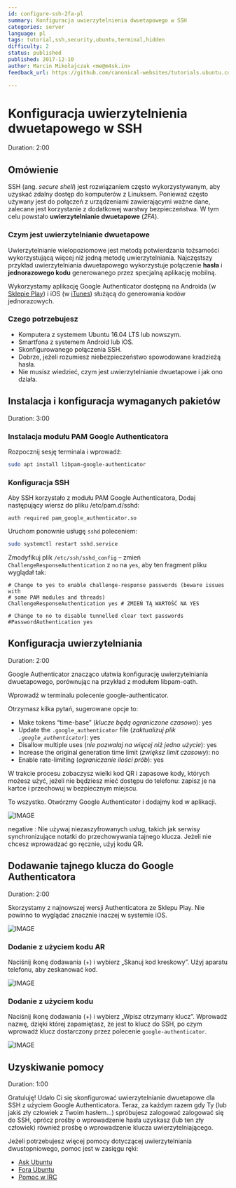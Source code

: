 ```yaml
---
id: configure-ssh-2fa-pl
summary: Konfiguracja uwierzytelnienia dwuetapowego w SSH
categories: server
language: pl
tags: tutorial,ssh,security,ubuntu,terminal,hidden
difficulty: 2
status: published
published: 2017-12-10
author: Marcin Mikołajczak <me@m4sk.in>
feedback_url: https://github.com/canonical-websites/tutorials.ubuntu.com/issues

---
```


# Konfiguracja uwierzytelnienia dwuetapowego w SSH
Duration: 2:00

## Omówienie

SSH (ang. *secure shell*) jest rozwiązaniem często wykorzystywanym, aby uzyskać zdalny dostęp do komputerów z Linuksem. Ponieważ często używany jest do połączeń z urządzeniami zawierającymi ważne dane, zalecane jest korzystanie z dodatkowej warstwy bezpieczeństwa. W tym celu powstało **uwierzytelnianie dwuetapowe** (*2FA*).

### Czym jest uwierzytelnianie dwuetapowe

Uwierzytelnianie wielopoziomowe jest metodą potwierdzania tożsamości wykorzystującą więcej niż jedną metodę uwierzytelniania. Najczęstszy przykład uwierzytelniania dwuetapowego wykorzystuje połączenie **hasła** i **jednorazowego kodu** generowanego przez specjalną aplikację mobilną.

Wykorzystamy aplikację Google Authenticator dostępną na Androida (w [Sklepie Play]) i iOS (w [iTunes]) służącą do generowania kodów jednorazowych.

### Czego potrzebujesz

  - Komputera z systemem Ubuntu 16.04 LTS lub nowszym.
  - Smartfona z systemem Android lub iOS.
  - Skonfigurowanego połączenia SSH.
  - Dobrze, jeżeli rozumiesz niebezpieczeństwo spowodowane kradzieżą hasła.
  - Nie musisz wiedzieć, czym jest uwierzytelnianie dwuetapowe i jak ono działa.


## Instalacja i konfiguracja wymaganych pakietów
Duration: 3:00

### Instalacja modułu PAM Google Authenticatora

Rozpocznij sesję terminala i wprowadź:

```bash
sudo apt install libpam-google-authenticator
```


### Konfiguracja SSH

Aby SSH korzystało z modułu PAM Google Authenticatora, Dodaj następujący wiersz do pliku /etc/pam.d/sshd:

```
auth required pam_google_authenticator.so
```

Uruchom ponownie usługę `sshd` poleceniem:

```bash
sudo systemctl restart sshd.service
```

Zmodyfikuj plik `/etc/ssh/sshd_config` – zmień `ChallengeResponseAuthentication` z `no` na `yes`, aby ten fragment pliku wyglądał tak:

```
# Change to yes to enable challenge-response passwords (beware issues with
# some PAM modules and threads)
ChallengeResponseAuthentication yes # ZMIEŃ TĄ WARTOŚĆ NA YES

# Change to no to disable tunnelled clear text passwords
#PasswordAuthentication yes
```


## Konfiguracja uwierzytelniania
Duration: 2:00

Google Authenticator znacząco ułatwia konfigurację uwierzytelniania dwuetapowego, porównując na przykład z modułem libpam-oath.

Wprowadź w terminalu polecenie google-authenticator.

Otrzymasz kilka pytań, sugerowane opcje to:

  - Make tokens “time-base” (*klucze będą ograniczone czasowo*): yes
  - Update the `.google_authenticator` file (*zaktualizuj plik `.google_authenticator`*): yes
  - Disallow multiple uses (*nie pozwalaj na więcej niż jedno użycie*): yes
  - Increase the original generation time limit (*zwiększ limit czasowy*): no
  - Enable rate-limiting (*ograniczanie ilości prób*): yes

W trakcie procesu zobaczysz wielki kod QR i zapasowe kody, których możesz użyć, jeżeli nie będziesz mieć dostępu do telefonu: zapisz je na kartce i przechowuj w bezpiecznym miejscu.

To wszystko. Otwórzmy Google Authenticator i dodajmy kod w aplikacji.


![IMAGE](./images/output.png)


negative
: Nie używaj niezaszyfrowanych usług, takich jak serwisy synchronizujące notatki do przechowywania tajnego klucza. Jeżeli nie chcesz wprowadzać go ręcznie, użyj kodu QR.

## Dodawanie tajnego klucza do Google Authenticatora
Duration: 2:00

Skorzystamy z najnowszej wersji Authenticatora ze Sklepu Play. Nie powinno to wyglądać znacznie inaczej w systemie iOS.

![IMAGE](./images/add-button.png)

### Dodanie z użyciem kodu AR

Naciśnij ikonę dodawania (+) i wybierz „Skanuj kod kreskowy”. Użyj aparatu telefonu, aby zeskanować kod.

![IMAGE](./images/add-options.png)

### Dodanie z użyciem kodu

Naciśnij ikonę dodawania (+) i wybierz „Wpisz otrzymany klucz”. Wprowadź nazwę, dzięki której zapamiętasz, że jest to klucz do SSH, po czym wprowadź klucz dostarczony przez polecenie `google-authenticator`.

![IMAGE](./images/example-code.png)


## Uzyskiwanie pomocy
Duration: 1:00

Gratuluję! Udało Ci się skonfigurować uwierzytelnianie dwuetapowe dla SSH z użyciem Google Authenticatora. Teraz, za każdym razem gdy Ty (lub jakiś zły człowiek z Twoim hasłem…) spróbujesz zalogować zalogować się do SSH, oprócz prośby o wprowadzenie hasła uzyskasz (lub ten zły człowiek) również prośbę o wprowadzenie klucza uwierzytelniającego.

Jeżeli potrzebujesz więcej pomocy dotyczącej uwierzytelniania dwustopniowego, pomoc jest w zasięgu ręki:

* [Ask Ubuntu][askubuntu]
* [Fora Ubuntu][forums]
* [Pomoc w IRC][ubuntuirc]

<!-- LINKS -->
[Sklepie Play]: https://play.google.com/store/apps/details?id=com.google.android.apps.authenticator2
[iTunes]: https://itunes.apple.com/us/app/google-authenticator/id388497605
[askubuntu]: https://askubuntu.com/
[forums]: https://ubuntuforums.org/
[ubuntuirc]: https://wiki.ubuntu.com/IRC/ChannelList

